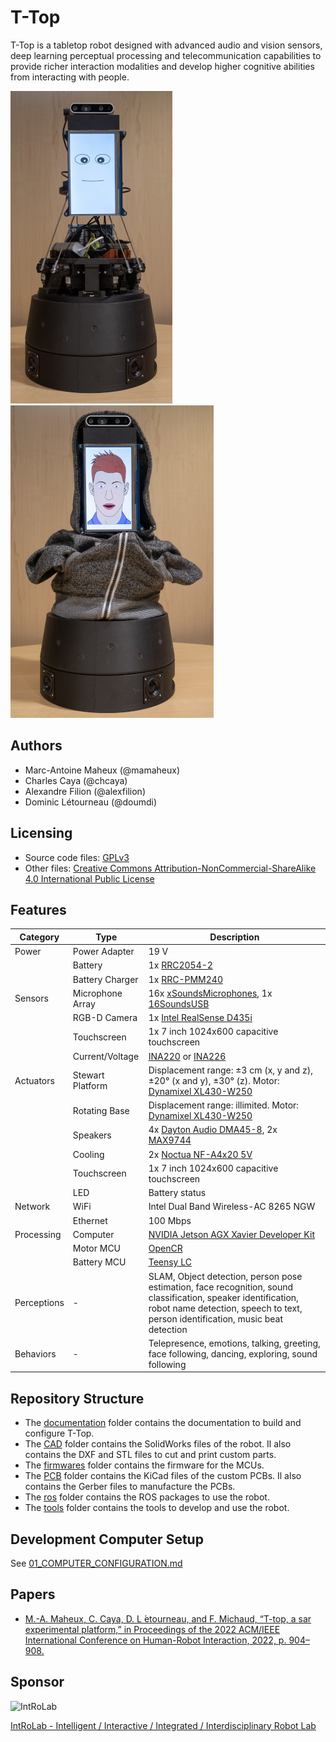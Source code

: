 # T-Top
T-Top is a tabletop robot designed with advanced audio and vision sensors, deep learning perceptual processing and telecommunication capabilities to provide richer interaction modalities and develop higher cognitive abilities from interacting with people.

![T-Top](images/t_top.jpg)
![T-Top Hoody](images/t_top_hoody.jpg)

## Authors
- Marc-Antoine Maheux (@mamaheux)
- Charles Caya (@chcaya)
- Alexandre Filion (@alexfilion)
- Dominic Létourneau (@doumdi)

## Licensing
- Source code files: [GPLv3](LICENSE_SOURCE_CODE)
- Other files: [Creative Commons Attribution-NonCommercial-ShareAlike 4.0 International Public License](LICENSE_OTHER)

## Features
| Category         | Type             | Description                                                                                                                                                                                       |
| ---------------- | ---------------- | ------------------------------------------------------------------------------------------------------------------------------------------------------------------------------------------------- |
| Power            | Power Adapter    | 19 V                                                                                                                                                                                              |
|                  | Battery          | 1x [RRC2054-2](https://www.rrc-ps.com/en/battery-packs/standard-battery-packs/products/RRC2054-2)                                                                                                 |
|                  | Battery Charger  | 1x [RRC-PMM240](https://www.rrc-ps.com/en/battery-packs/standard-battery-packs/products/RRC-PMM240)                                                                                               |
| Sensors          | Microphone Array | 16x [xSoundsMicrophones](https://github.com/introlab/xSoundsMicrophones), 1x [16SoundsUSB](https://github.com/introlab/16SoundsUSB)                                                               |
|                  | RGB-D Camera     | 1x [Intel RealSense D435i](https://www.intelrealsense.com/depth-camera-d435i/)                                                                                                                    |
|                  | Touchscreen      | 1x 7 inch 1024x600 capacitive touchscreen                                                                                                                                                         |
|                  | Current/Voltage  | [INA220](https://www.ti.com/product/INA220) or [INA226](https://www.ti.com/product/INA226)                                                                                                        |
| Actuators        | Stewart Platform | Displacement range: ±3 cm (x, y and z), ±20° (x and y), ±30° (z). Motor: [Dynamixel XL430-W250](https://emanual.robotis.com/docs/en/dxl/x/xl430-w250/)                                            |                                                         |
|                  | Rotating Base    | Displacement range: illimited. Motor: [Dynamixel XL430-W250](https://emanual.robotis.com/docs/en/dxl/x/xl430-w250/)                                                                               |
|                  | Speakers         | 4x [Dayton Audio DMA45-8](https://www.daytonaudio.com/product/1613/dma45-8-1-1-2-dual-magnet-aluminum-cone-full-range-driver-8-ohm), 2x [MAX9744](https://www.adafruit.com/product/1752)          |
|                  | Cooling          | 2x [Noctua NF-A4x20 5V](https://noctua.at/en/products/fan/nf-a4x20-5v)                                                                                                                            |
|                  | Touchscreen      | 1x 7 inch 1024x600 capacitive touchscreen                                                                                                                                                         |
|                  | LED              | Battery status                                                                                                                                                                                    |
| Network          | WiFi             | Intel Dual Band Wireless-AC 8265 NGW                                                                                                                                                              |
|                  | Ethernet         | 100 Mbps                                                                                                                                                                                          |
| Processing       | Computer         | [NVIDIA Jetson AGX Xavier Developer Kit](https://developer.nvidia.com/embedded/jetson-agx-xavier-developer-kit)                                                                                   |
|                  | Motor MCU        | [OpenCR](https://robots.ros.org/opencr/)                                                                                                                                                          |
|                  | Battery MCU      | [Teensy LC](https://www.pjrc.com/teensy/teensyLC.html)                                                                                                                                            |
| Perceptions      | -                | SLAM, Object detection, person pose estimation, face recognition, sound classification, speaker identification, robot name detection, speech to text, person identification, music beat detection |
| Behaviors        | -                | Telepresence, emotions, talking, greeting, face following, dancing, exploring, sound following                                                                                                    |

## Repository Structure
- The [documentation](documentation) folder contains the documentation to build and configure T-Top.
- The [CAD](CAD) folder contains the SolidWorks files of the robot. Il also contains the DXF and STL files to cut and print custom parts.
- The [firmwares](firmwares) folder contains the firmware for the MCUs.
- The [PCB](PCB) folder contains the KiCad files of the custom PCBs. Il also contains the Gerber files to manufacture the PCBs.
- The [ros](ros) folder contains the ROS packages to use the robot.
- The [tools](tools) folder contains the tools to develop and use the robot.

## Development Computer Setup
See [01_COMPUTER_CONFIGURATION.md](documentation/assembly/01_COMPUTER_CONFIGURATION.md#development-computer-ubuntu-2004)

## Papers
- [M.-A. Maheux, C. Caya, D. L ́etourneau, and F. Michaud, “T-top, a sar experimental platform,” in Proceedings of the 2022 ACM/IEEE International Conference on Human-Robot Interaction, 2022, p. 904–908.](https://dl.acm.org/doi/abs/10.5555/3523760.3523902)

## Sponsor

![IntRoLab](https://introlab.3it.usherbrooke.ca/IntRoLab.png)

[IntRoLab - Intelligent / Interactive / Integrated / Interdisciplinary Robot Lab](https://introlab.3it.usherbrooke.ca)
